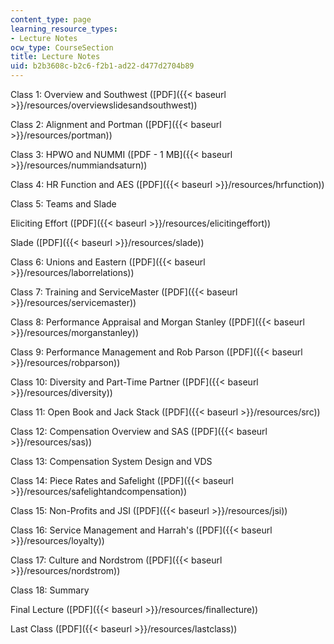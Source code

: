 ```yaml
---
content_type: page
learning_resource_types:
- Lecture Notes
ocw_type: CourseSection
title: Lecture Notes
uid: b2b3608c-b2c6-f2b1-ad22-d477d2704b89
---
```


Class 1: Overview and Southwest ([PDF]({{< baseurl >}}/resources/overviewslidesandsouthwest))

Class 2: Alignment and Portman ([PDF]({{< baseurl >}}/resources/portman))

Class 3: HPWO and NUMMI ([PDF - 1 MB]({{< baseurl >}}/resources/nummiandsaturn))

Class 4: HR Function and AES ([PDF]({{< baseurl >}}/resources/hrfunction))

Class 5: Teams and Slade

Eliciting Effort ([PDF]({{< baseurl >}}/resources/elicitingeffort))

Slade ([PDF]({{< baseurl >}}/resources/slade))

Class 6: Unions and Eastern ([PDF]({{< baseurl >}}/resources/laborrelations))

Class 7: Training and ServiceMaster ([PDF]({{< baseurl >}}/resources/servicemaster))

Class 8: Performance Appraisal and Morgan Stanley ([PDF]({{< baseurl >}}/resources/morganstanley))

Class 9: Performance Management and Rob Parson ([PDF]({{< baseurl >}}/resources/robparson))

Class 10: Diversity and Part-Time Partner ([PDF]({{< baseurl >}}/resources/diversity))

Class 11: Open Book and Jack Stack ([PDF]({{< baseurl >}}/resources/src))

Class 12: Compensation Overview and SAS ([PDF]({{< baseurl >}}/resources/sas))

Class 13: Compensation System Design and VDS

Class 14: Piece Rates and Safelight ([PDF]({{< baseurl >}}/resources/safelightandcompensation))

Class 15: Non-Profits and JSI ([PDF]({{< baseurl >}}/resources/jsi))

Class 16: Service Management and Harrah's ([PDF]({{< baseurl >}}/resources/loyalty))

Class 17: Culture and Nordstrom ([PDF]({{< baseurl >}}/resources/nordstrom))

Class 18: Summary

Final Lecture ([PDF]({{< baseurl >}}/resources/finallecture))

Last Class ([PDF]({{< baseurl >}}/resources/lastclass))